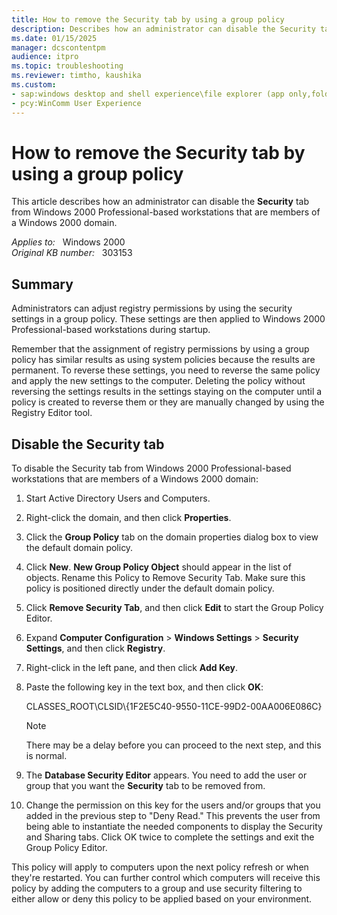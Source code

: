 ```yaml
---
title: How to remove the Security tab by using a group policy
description: Describes how an administrator can disable the Security tab from Windows 2000 Professional-based workstations that are members of a Windows 2000 domain.
ms.date: 01/15/2025
manager: dcscontentpm
audience: itpro
ms.topic: troubleshooting
ms.reviewer: timtho, kaushika
ms.custom:
- sap:windows desktop and shell experience\file explorer (app only,folders,quick access,file explorer search)
- pcy:WinComm User Experience
---
```

# How to remove the Security tab by using a group policy  

This article describes how an administrator can disable the **Security** tab from Windows 2000 Professional-based workstations that are members of a Windows 2000 domain.

_Applies to:_ &nbsp; Windows 2000  
_Original KB number:_ &nbsp; 303153

## Summary

Administrators can adjust registry permissions by using the security settings in a group policy. These settings are then applied to Windows 2000 Professional-based workstations during startup.

Remember that the assignment of registry permissions by using a group policy has similar results as using system policies because the results are permanent. To reverse these settings, you need to reverse the same policy and apply the new settings to the computer. Deleting the policy without reversing the settings results in the settings staying on the computer until a policy is created to reverse them or they are manually changed by using the Registry Editor tool.

## Disable the Security tab

To disable the Security tab from Windows 2000 Professional-based workstations that are members of a Windows 2000 domain:

1. Start Active Directory Users and Computers.
2. Right-click the domain, and then click **Properties**.
3. Click the **Group Policy** tab on the domain properties dialog box to view the default domain policy.
4. Click **New**. **New Group Policy Object** should appear in the list of objects. Rename this Policy to Remove Security Tab. Make sure this policy is positioned directly under the default domain policy.
5. Click **Remove Security Tab**, and then click **Edit** to start the Group Policy Editor.
6. Expand **Computer Configuration** > **Windows Settings** > **Security Settings**, and then click **Registry**.
7. Right-click in the left pane, and then click **Add Key**.
8. Paste the following key in the text box, and then click **OK**:

    CLASSES_ROOT\\CLSID\\{1F2E5C40-9550-11CE-99D2-00AA006E086C}

    > [!NOTE]
    > There may be a delay before you can proceed to the next step, and this is normal.
9. The **Database Security Editor** appears. You need to add the user or group that you want the **Security** tab to be removed from.
10. Change the permission on this key for the users and/or groups that you added in the previous step to "Deny Read." This prevents the user from being able to instantiate the needed components to display the Security and Sharing tabs. Click OK twice to complete the settings and exit the Group Policy Editor.

This policy will apply to computers upon the next policy refresh or when they're restarted. You can further control which computers will receive this policy by adding the computers to a group and use security filtering to either allow or deny this policy to be applied based on your environment.
